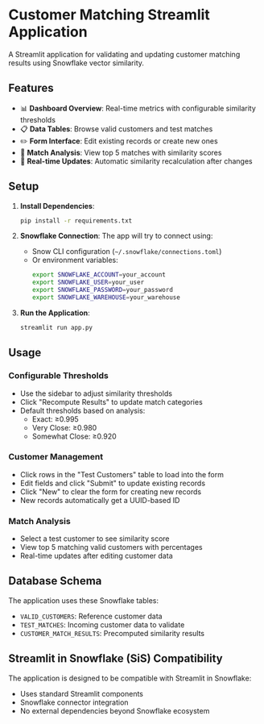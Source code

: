 # Customer Matching Streamlit Application

A Streamlit application for validating and updating customer matching results using Snowflake vector similarity.

## Features

- 📊 **Dashboard Overview**: Real-time metrics with configurable similarity thresholds
- 📋 **Data Tables**: Browse valid customers and test matches
- ✏️ **Form Interface**: Edit existing records or create new ones
- 🎯 **Match Analysis**: View top 5 matches with similarity scores
- 🔄 **Real-time Updates**: Automatic similarity recalculation after changes

## Setup

1. **Install Dependencies**:
   ```bash
   pip install -r requirements.txt
   ```

2. **Snowflake Connection**:
   The app will try to connect using:
   - Snow CLI configuration (`~/.snowflake/connections.toml`)
   - Or environment variables:
     ```bash
     export SNOWFLAKE_ACCOUNT=your_account
     export SNOWFLAKE_USER=your_user
     export SNOWFLAKE_PASSWORD=your_password
     export SNOWFLAKE_WAREHOUSE=your_warehouse
     ```

3. **Run the Application**:
   ```bash
   streamlit run app.py
   ```

## Usage

### Configurable Thresholds
- Use the sidebar to adjust similarity thresholds
- Click "Recompute Results" to update match categories
- Default thresholds based on analysis:
  - Exact: ≥0.995
  - Very Close: ≥0.980  
  - Somewhat Close: ≥0.920

### Customer Management
- Click rows in the "Test Customers" table to load into the form
- Edit fields and click "Submit" to update existing records
- Click "New" to clear the form for creating new records
- New records automatically get a UUID-based ID

### Match Analysis
- Select a test customer to see similarity score
- View top 5 matching valid customers with percentages
- Real-time updates after editing customer data

## Database Schema

The application uses these Snowflake tables:
- `VALID_CUSTOMERS`: Reference customer data
- `TEST_MATCHES`: Incoming customer data to validate
- `CUSTOMER_MATCH_RESULTS`: Precomputed similarity results

## Streamlit in Snowflake (SiS) Compatibility

The application is designed to be compatible with Streamlit in Snowflake:
- Uses standard Streamlit components
- Snowflake connector integration
- No external dependencies beyond Snowflake ecosystem